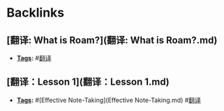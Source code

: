 
# Backlinks
## [翻译: What is Roam?](翻译: What is Roam?.md)
- **[Tags](Tags.md):** #[翻译](翻译.md)

## [翻译：Lesson 1](翻译：Lesson 1.md)
- **[Tags](Tags.md):** #[Effective Note-Taking](Effective Note-Taking.md) #[翻译](翻译.md)

